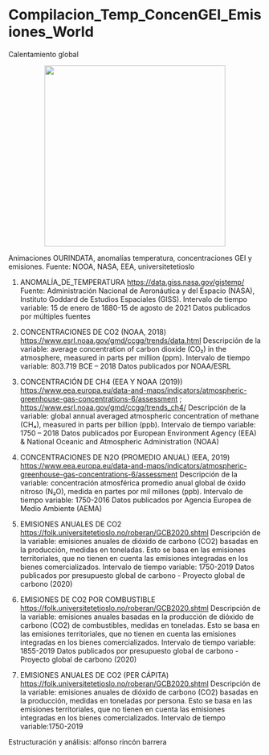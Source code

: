 # Compilacion_Temp_ConcenGEI_Emisiones_World

Calentamiento global

<p align="center">
  <img width="360" src="/Animacion_Gif/FocosCalor_Viirs_Byca_2012-2021.1.gif">
</p>

Animaciones OURINDATA, anomalías temperatura, concentraciones GEI y emisiones.
Fuente: NOOA, NASA, EEA, universitetetioslo

1.	ANOMALÍA_DE_TEMPERATURA
https://data.giss.nasa.gov/gistemp/
Fuente: Administración Nacional de Aeronáutica y del Espacio (NASA), Instituto Goddard de Estudios Espaciales (GISS).
Intervalo de tiempo variable: 15 de enero de 1880-15 de agosto de 2021
Datos publicados por múltiples fuentes
2.	CONCENTRACIONES DE CO2 (NOAA, 2018)
https://www.esrl.noaa.gov/gmd/ccgg/trends/data.html
Descripción de la variable: average concentration of carbon dioxide (CO₂) in the atmosphere, measured in parts per million (ppm).
Intervalo de tiempo variable: 803.719 BCE – 2018
Datos publicados por NOAA/ESRL
3.	CONCENTRACIÓN DE CH4 (EEA Y NOAA (2019))
https://www.eea.europa.eu/data-and-maps/indicators/atmospheric-greenhouse-gas-concentrations-6/assessment ; https://www.esrl.noaa.gov/gmd/ccgg/trends_ch4/
Descripción de la variable: global annual averaged atmospheric concentration of methane (CH₄), measured in parts per billion (ppb).
Intervalo de tiempo variable: 1750 – 2018
Datos publicados por European Environment Agency (EEA) & National Oceanic and Atmospheric Administration (NOAA)
4.	CONCENTRACIONES DE N2O (PROMEDIO ANUAL) (EEA, 2019)
https://www.eea.europa.eu/data-and-maps/indicators/atmospheric-greenhouse-gas-concentrations-6/assessment
Descripción de la variable: concentración atmosférica promedio anual global de óxido nitroso (N₂O), medida en partes por mil millones (ppb).
Intervalo de tiempo variable: 1750-2016
Datos publicados por	Agencia Europea de Medio Ambiente (AEMA)
5.	EMISIONES ANUALES DE CO2
https://folk.universitetetioslo.no/roberan/GCB2020.shtml
Descripción de la variable: emisiones anuales de dióxido de carbono (CO2) basadas en la producción, medidas en toneladas. Esto se basa en las emisiones territoriales, que no tienen en cuenta las emisiones integradas en los bienes comercializados.
Intervalo de tiempo variable: 1750-2019
Datos publicados por	presupuesto global de carbono - Proyecto global de carbono (2020)
6.	EMISIONES DE CO2 POR COMBUSTIBLE
https://folk.universitetetioslo.no/roberan/GCB2020.shtml
Descripción de la variable: emisiones anuales basadas en la producción de dióxido de carbono (CO2) de combustibles, medidas en toneladas. Esto se basa en las emisiones territoriales, que no tienen en cuenta las emisiones integradas en los bienes comercializados.
Intervalo de tiempo variable: 1855-2019
Datos publicados por	presupuesto global de carbono - Proyecto global de carbono (2020)

7.	EMISIONES ANUALES DE CO2 (PER CÁPITA)
https://folk.universitetetioslo.no/roberan/GCB2020.shtml
Descripción de la variable: emisiones anuales de dióxido de carbono (CO2) basadas en la producción, medidas en toneladas por persona. Esto se basa en las emisiones territoriales, que no tienen en cuenta las emisiones integradas en los bienes comercializados.
Intervalo de tiempo variable:1750-2019

Estructuración y análisis:
alfonso rincón barrera

